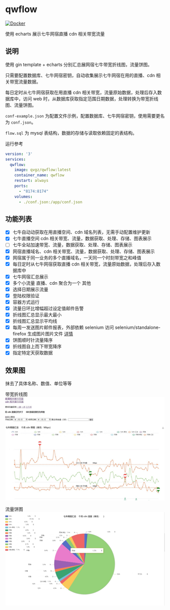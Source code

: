 # qwflow

[![Docker](https://img.shields.io/badge/docker-%230db7ed.svg?style=for-the-badge&logo=docker&logoColor=white)](https://hub.docker.com/repository/docker/qvgz/qwflow)

使用 echarts 展示七牛网宿直播 cdn 相关带宽流量

## 说明

使用 gin template + echarts 分别汇总展网宿七牛带宽折线图，流量饼图。

只需要配置数据库、七牛网宿密钥，自动收集展示七牛网宿在用的直播、cdn 相关带宽流量数据。

每日定时从七牛网宿获取在用直播 cdn 相关带宽，流量原始数据，处理后存入数据库中，访问 web 时，从数据库获取指定范围日期数据，处理转换为带宽折线图、流量饼图。

`conf-example.json` 为配置文件示例，配置数据库、七牛网宿密钥，使用需要更名为 `conf.json`。

`flow.sql` 为 mysql 表结构，数据的存储与读取依赖固定的表结构。

运行参考

```yml
version: '3'
services:
  qwflow:
    image: qvgz/qwflow:latest
    container_name: qwflow
    restart: always
    ports:
      - "8174:8174"
    volumes:
      - ./conf.json:/app/conf.json
```

## 功能列表

- [x] 七牛自动动获取在用直播空间、cdn 域名列表，无需手动配置维护更新
- [x] 七牛直播空间 cdn 相关带宽、流量，数据获取、处理、存储、图表展示
- [ ] 七牛全站加速带宽、流量，数据获取、处理、存储、图表展示
- [x] 网宿直播域名、cdn 相关带宽、流量，数据获取、处理、存储、图表展示
- [x] 网宿属于同一业务的多个直播域名，一天同一个时刻带宽之和峰值
- [x] 每日定时从七牛网宿获取直播 cdn 相关带宽，流量原始数据，处理后存入数据库中
- [x] 七牛网宿汇总展示
- [x] 多个小流量 直播、cdn 聚合为一个 其他
- [x] 选择日期展示流量
- [x] 登陆权限验证
- [x] 容器方式运行
- [x] 流量日环比增幅超过设定值邮件告警
- [x] 折线图汇总显示最大最小
- [x] 折线图汇总显示平均线
- [x] 每周一发送图片邮件报表，外部依赖 selenium 访问 selenium/standalone-firefox 生成图片图片文件 [详情](selenium/README.md)
- [x] 饼图顺时针流量降序
- [x] 折线图自上而下带宽降序
- [x] 指定特定天获取数据

## 效果图

抹去了具体名称、数值、单位等等

带宽折线图
![带宽折线图](./line.jpg)

流量饼图
![流量饼图](./pie.jpg)
